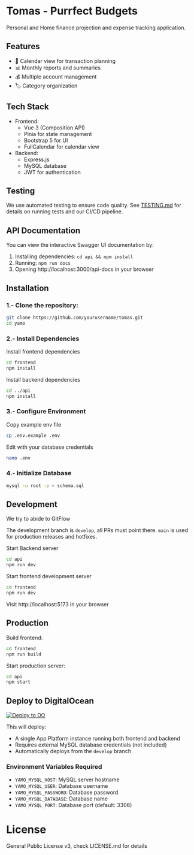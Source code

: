 # Tomas - Purrfect Budgets

Personal and Home finance projection and expense tracking application.

## Features

- 📅 Calendar view for transaction planning
- 📊 Monthly reports and summaries
- 💰 Multiple account management
- 🏷️ Category organization

## Tech Stack

- Frontend:
  - Vue 3 (Composition API)
  - Pinia for state management
  - Bootstrap 5 for UI
  - FullCalendar for calendar view
- Backend:
  - Express.js
  - MySQL database
  - JWT for authentication

## Testing

We use automated testing to ensure code quality. See [TESTING.md](TESTING.md) for details on running tests and our CI/CD pipeline.

## API Documentation
You can view the interactive Swagger UI documentation by:
1. Installing dependencies: `cd api && npm install`
2. Running: `npm run docs`
3. Opening http://localhost:3000/api-docs in your browser

## Installation

### 1.- Clone the repository:
```bash
git clone https://github.com/yourusername/tomas.git
cd yamo
```

### 2.- Install Dependencies
Install frontend dependencies
```bash
cd frontend
npm install
```
Install backend dependencies
```bash
cd ../api
npm install
```
### 3.- Configure Environment

Copy example env file

```bash
cp .env.example .env
```

Edit with your database credentials
```bash
nano .env
```

### 4.- Initialize Database
```bash
mysql -u root -p < schema.sql
```

## Development

We try to abide to GitFlow

The development branch is `develop`, all PRs must point there.
`main` is used for production releases and hotfixes.

Start Backend server
```bash
cd api
npm run dev
```

Start frontend development server
```bash
cd frontend
npm run dev
```

Visit http://localhost:5173 in your browser

## Production

Build frontend:
```bash
cd frontend
npm run build
```

Start production server:
```bash
cd api
npm start
```

## Deploy to DigitalOcean

[![Deploy to DO](https://www.deploytodo.com/do-btn-blue.svg)](https://cloud.digitalocean.com/apps/new?repo=https://github.com/levhita/yamo/tree/develop)

This will deploy:
- A single App Platform instance running both frontend and backend
- Requires external MySQL database credentials (not included)
- Automatically deploys from the `develop` branch

### Environment Variables Required
- `YAMO_MYSQL_HOST`: MySQL server hostname
- `YAMO_MYSQL_USER`: Database username
- `YAMO_MYSQL_PASSWORD`: Database password
- `YAMO_MYSQL_DATABASE`: Database name
- `YAMO_MYSQL_PORT`: Database port (default: 3306)

# License
General Public License v3, check LICENSE.md for details
